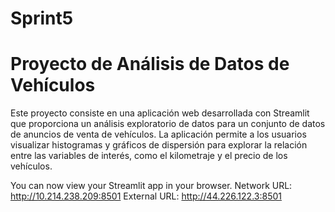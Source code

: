 # Sprint5
# Proyecto de Análisis de Datos de Vehículos

Este proyecto consiste en una aplicación web desarrollada con Streamlit que proporciona un análisis exploratorio de datos para un conjunto de datos de anuncios de venta de vehículos. La aplicación permite a los usuarios visualizar histogramas y gráficos de dispersión para explorar la relación entre las variables de interés, como el kilometraje y el precio de los vehículos.

You can now view your Streamlit app in your browser.
  Network URL: http://10.214.238.209:8501
  External URL: http://44.226.122.3:8501